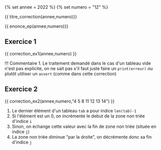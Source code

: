 {% set annee = 2022 %}
{% set numero = "12" %}


{{ titre_correction(annee,numero)}}

{{ enonce_ep(annee,numero)}}
 

## Exercice 1

{{ correction_ex1(annee,numero) }}

!!! Commentaire
    1. Le traitement demandé dans le cas d'un tableau vide n'est pas explicite, on ne sait pas s'il faut juste faire un `print(erreur)` ou plutôt utiliser un `assert` (comme dans cette correction)


## Exercice 2 
{{ correction_ex2(annee,numero,"4 5 8 11 12 13 14") }}

1. Le dernier élément d'un tableau `tab` a pour indice `len(tab)-1`
2. Si l'élément est un 0, on incrémente le debut de la zone non triée d'indice `i`
3. Sinon, on échange cette valeur avec la fin de zone non triée (située en indice `j`)
4. La zone non triée diminue "par la droite", on décrémente donc sa fin d'indice `j`
    